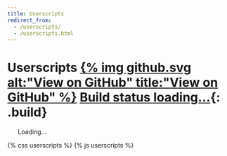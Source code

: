 ```yaml
---
title: Userscripts
redirect_from:
  - /userscripts/
  - /userscripts.html
---
```


# Userscripts <span>[{% img github.svg alt:"View on GitHub" title:"View on GitHub" %}](https://github.com/Charcoal-SE/Userscripts) [Build <span>status loading…</span>](//travis-ci.org/Charcoal-SE/userscripts){: .build}</span>

<ul class="scripts">
  Loading…
</ul>
{% css userscripts %}
{% js userscripts %}
